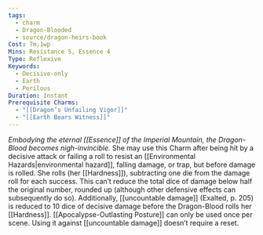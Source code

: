 ```yaml
---
tags:
  - charm
  - Dragon-Blooded
  - source/dragon-heirs-book
Cost: 7m,1wp
Mins: Resistance 5, Essence 4
Type: Reflexive
Keywords:
  - Decisive-only
  - Earth
  - Perilous
Duration: Instant
Prerequisite Charms:
  - "[[Dragon’s Unfailing Vigor]]"
  - "[[Earth Bears Witness]]"
---
```

*Embodying the eternal [[Essence]] of the Imperial Mountain, the Dragon-Blood becomes nigh-invincible.*
She may use this Charm after being hit by a decisive attack or failing a roll to resist an [[Environmental Hazards|environmental hazard]], falling damage, or trap, but before damage is rolled. She rolls (her [[Hardness]]), subtracting one die from the damage roll for each success. This can’t reduce the total dice of damage below half the original number, rounded up (although other defensive effects can subsequently do so).
Additionally, [[uncountable damage]] (Exalted, p. 205) is reduced to 10 dice of decisive damage before the Dragon-Blood rolls her [[Hardness]].
[[Apocalypse-Outlasting Posture]] can only be used once per scene. Using it against [[uncountable damage]] doesn’t require a reset.